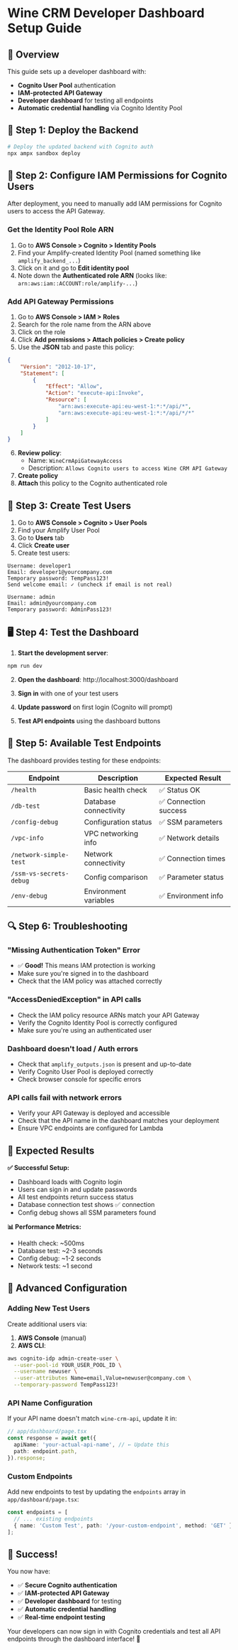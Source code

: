 # Wine CRM Developer Dashboard Setup Guide

## 🎯 Overview

This guide sets up a developer dashboard with:
- **Cognito User Pool** authentication
- **IAM-protected API Gateway** 
- **Developer dashboard** for testing all endpoints
- **Automatic credential handling** via Cognito Identity Pool

## 🚀 Step 1: Deploy the Backend

```bash
# Deploy the updated backend with Cognito auth
npx ampx sandbox deploy
```

## 🔐 Step 2: Configure IAM Permissions for Cognito Users

After deployment, you need to manually add IAM permissions for Cognito users to access the API Gateway.

### Get the Identity Pool Role ARN

1. Go to **AWS Console > Cognito > Identity Pools**
2. Find your Amplify-created Identity Pool (named something like `amplify_backend_...`)
3. Click on it and go to **Edit identity pool**
4. Note down the **Authenticated role ARN** (looks like: `arn:aws:iam::ACCOUNT:role/amplify-...`)

### Add API Gateway Permissions

1. Go to **AWS Console > IAM > Roles**
2. Search for the role name from the ARN above
3. Click on the role
4. Click **Add permissions > Attach policies > Create policy**
5. Use the **JSON** tab and paste this policy:

```json
{
    "Version": "2012-10-17",
    "Statement": [
        {
            "Effect": "Allow",
            "Action": "execute-api:Invoke",
            "Resource": [
                "arn:aws:execute-api:eu-west-1:*:*/api/*",
                "arn:aws:execute-api:eu-west-1:*:*/api/*/*"
            ]
        }
    ]
}
```

6. **Review policy**:
   - Name: `WineCrmApiGatewayAccess`
   - Description: `Allows Cognito users to access Wine CRM API Gateway`
7. **Create policy**
8. **Attach** this policy to the Cognito authenticated role

## 👥 Step 3: Create Test Users

1. Go to **AWS Console > Cognito > User Pools**
2. Find your Amplify User Pool
3. Go to **Users** tab
4. Click **Create user**
5. Create test users:

```
Username: developer1
Email: developer1@yourcompany.com
Temporary password: TempPass123!
Send welcome email: ✓ (uncheck if email is not real)

Username: admin
Email: admin@yourcompany.com  
Temporary password: AdminPass123!
```

## 🖥️ Step 4: Test the Dashboard

1. **Start the development server**:
```bash
npm run dev
```

2. **Open the dashboard**: http://localhost:3000/dashboard

3. **Sign in** with one of your test users

4. **Update password** on first login (Cognito will prompt)

5. **Test API endpoints** using the dashboard buttons

## 🧪 Step 5: Available Test Endpoints

The dashboard provides testing for these endpoints:

| Endpoint | Description | Expected Result |
|----------|-------------|-----------------|
| `/health` | Basic health check | ✅ Status OK |
| `/db-test` | Database connectivity | ✅ Connection success |
| `/config-debug` | Configuration status | ✅ SSM parameters |
| `/vpc-info` | VPC networking info | ✅ Network details |
| `/network-simple-test` | Network connectivity | ✅ Connection times |
| `/ssm-vs-secrets-debug` | Config comparison | ✅ Parameter status |
| `/env-debug` | Environment variables | ✅ Environment info |

## 🔍 Step 6: Troubleshooting

### "Missing Authentication Token" Error
- ✅ **Good!** This means IAM protection is working
- Make sure you're signed in to the dashboard
- Check that the IAM policy was attached correctly

### "AccessDeniedException" in API calls
- Check the IAM policy resource ARNs match your API Gateway
- Verify the Cognito Identity Pool is correctly configured
- Make sure you're using an authenticated user

### Dashboard doesn't load / Auth errors
- Check that `amplify_outputs.json` is present and up-to-date
- Verify Cognito User Pool is deployed correctly
- Check browser console for specific errors

### API calls fail with network errors
- Verify your API Gateway is deployed and accessible
- Check that the API name in the dashboard matches your deployment
- Ensure VPC endpoints are configured for Lambda

## 🎯 Expected Results

**✅ Successful Setup:**
- Dashboard loads with Cognito login
- Users can sign in and update passwords
- All test endpoints return success status
- Database connection test shows ✅ connection
- Config debug shows all SSM parameters found

**📊 Performance Metrics:**
- Health check: ~500ms 
- Database test: ~2-3 seconds
- Config debug: ~1-2 seconds
- Network tests: ~1 second

## 🔧 Advanced Configuration

### Adding New Test Users

Create additional users via:
1. **AWS Console** (manual)
2. **AWS CLI**:
```bash
aws cognito-idp admin-create-user \
  --user-pool-id YOUR_USER_POOL_ID \
  --username newuser \
  --user-attributes Name=email,Value=newuser@company.com \
  --temporary-password TempPass123!
```

### API Name Configuration

If your API name doesn't match `wine-crm-api`, update it in:
```typescript
// app/dashboard/page.tsx
const response = await get({
  apiName: 'your-actual-api-name', // ← Update this
  path: endpoint.path,
}).response;
```

### Custom Endpoints

Add new endpoints to test by updating the `endpoints` array in `app/dashboard/page.tsx`:

```typescript
const endpoints = [
  // ... existing endpoints
  { name: 'Custom Test', path: '/your-custom-endpoint', method: 'GET' },
];
```

## 🎉 Success!

You now have:
- ✅ **Secure Cognito authentication**
- ✅ **IAM-protected API Gateway**  
- ✅ **Developer dashboard** for testing
- ✅ **Automatic credential handling**
- ✅ **Real-time endpoint testing**

Your developers can now sign in with Cognito credentials and test all API endpoints through the dashboard interface! 🚀 